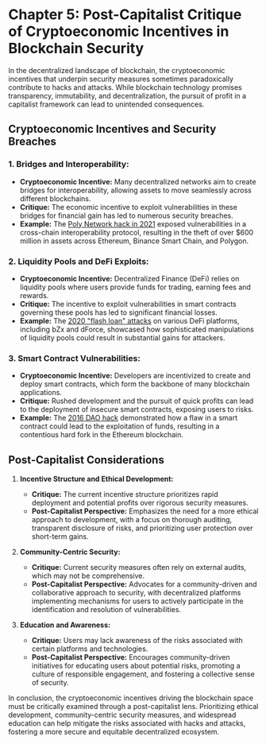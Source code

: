 # Chapter 5: Post-Capitalist Critique of Cryptoeconomic Incentives in Blockchain Security

In the decentralized landscape of blockchain, the cryptoeconomic incentives that underpin security measures sometimes paradoxically contribute to hacks and attacks. While blockchain technology promises transparency, immutability, and decentralization, the pursuit of profit in a capitalist framework can lead to unintended consequences.

## Cryptoeconomic Incentives and Security Breaches

### 1. **Bridges and Interoperability:**
   - **Cryptoeconomic Incentive:** Many decentralized networks aim to create bridges for interoperability, allowing assets to move seamlessly across different blockchains.
   - **Critique:** The economic incentive to exploit vulnerabilities in these bridges for financial gain has led to numerous security breaches.
   - **Example:** The [Poly Network hack in 2021](https://poly.network/updates/exploits_postmortem) exposed vulnerabilities in a cross-chain interoperability protocol, resulting in the theft of over $600 million in assets across Ethereum, Binance Smart Chain, and Polygon.

### 2. **Liquidity Pools and DeFi Exploits:**
   - **Cryptoeconomic Incentive:** Decentralized Finance (DeFi) relies on liquidity pools where users provide funds for trading, earning fees and rewards.
   - **Critique:** The incentive to exploit vulnerabilities in smart contracts governing these pools has led to significant financial losses.
   - **Example:** The [2020 "flash loan" attacks](https://www.chainanalysis.com/reports/defi-security-2020) on various DeFi platforms, including bZx and dForce, showcased how sophisticated manipulations of liquidity pools could result in substantial gains for attackers.

### 3. **Smart Contract Vulnerabilities:**
   - **Cryptoeconomic Incentive:** Developers are incentivized to create and deploy smart contracts, which form the backbone of many blockchain applications.
   - **Critique:** Rushed development and the pursuit of quick profits can lead to the deployment of insecure smart contracts, exposing users to risks.
   - **Example:** The [2016 DAO hack](https://hackingdistributed.com/2016/06/17/analysis-of-the-dao-exploit/) demonstrated how a flaw in a smart contract could lead to the exploitation of funds, resulting in a contentious hard fork in the Ethereum blockchain.

## Post-Capitalist Considerations

1. **Incentive Structure and Ethical Development:**
   - **Critique:** The current incentive structure prioritizes rapid deployment and potential profits over rigorous security measures.
   - **Post-Capitalist Perspective:** Emphasizes the need for a more ethical approach to development, with a focus on thorough auditing, transparent disclosure of risks, and prioritizing user protection over short-term gains.

2. **Community-Centric Security:**
   - **Critique:** Current security measures often rely on external audits, which may not be comprehensive.
   - **Post-Capitalist Perspective:** Advocates for a community-driven and collaborative approach to security, with decentralized platforms implementing mechanisms for users to actively participate in the identification and resolution of vulnerabilities.

3. **Education and Awareness:**
   - **Critique:** Users may lack awareness of the risks associated with certain platforms and technologies.
   - **Post-Capitalist Perspective:** Encourages community-driven initiatives for educating users about potential risks, promoting a culture of responsible engagement, and fostering a collective sense of security.

In conclusion, the cryptoeconomic incentives driving the blockchain space must be critically examined through a post-capitalist lens. Prioritizing ethical development, community-centric security measures, and widespread education can help mitigate the risks associated with hacks and attacks, fostering a more secure and equitable decentralized ecosystem.
